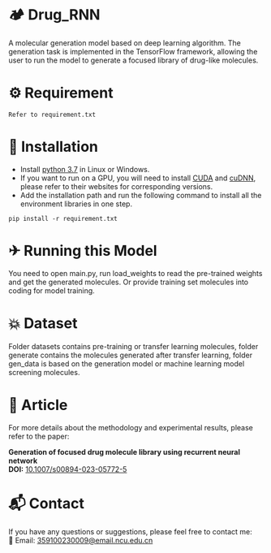 # 🏕 Drug_RNN
A molecular generation model based on deep learning algorithm. The generation task is implemented in the TensorFlow framework, allowing the user to run the model to generate a focused library of drug-like molecules.

# ⚙ Requirement
```
Refer to requirement.txt
```

# 🔧 Installation
* Install [python 3.7](https://www.python.org/downloads/) in Linux or Windows.
* If you want to run on a GPU, you will need to install [CUDA](https://developer.nvidia.com/cuda-downloads) and [cuDNN](https://developer.nvidia.com/cudnn), please refer to their websites for corresponding versions.
* Add the installation path and run the following command to install all the environment libraries in one step.
```
pip install -r requirement.txt
```

# ✈ Running this Model
You need to open main.py, run load_weights to read the pre-trained weights and get the generated molecules.
Or provide training set molecules into coding for model training.

# 💥 Dataset
Folder datasets contains pre-training or transfer learning molecules, folder generate contains the molecules generated after transfer learning, folder gen_data is based on the generation model or machine learning model screening molecules.

# 📖 Article
For more details about the methodology and experimental results, please refer to the paper:

**Generation of focused drug molecule library using recurrent neural network**  
**DOI:** [10.1007/s00894-023-05772-5](https://doi.org/10.1007/s00894-023-05772-5)

# 📬 Contact
If you have any questions or suggestions, please feel free to contact me:  
📧 Email: 359100230009@email.ncu.edu.cn
